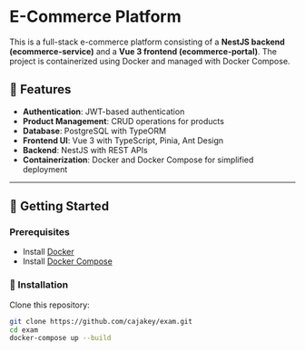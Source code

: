 # E-Commerce Platform

This is a full-stack e-commerce platform consisting of a **NestJS backend (ecommerce-service)** and a **Vue 3 frontend (ecommerce-portal)**. The project is containerized using Docker and managed with Docker Compose.

## 📌 Features

- **Authentication**: JWT-based authentication
- **Product Management**: CRUD operations for products
- **Database**: PostgreSQL with TypeORM
- **Frontend UI**: Vue 3 with TypeScript, Pinia, Ant Design
- **Backend**: NestJS with REST APIs
- **Containerization**: Docker and Docker Compose for simplified deployment

---

## 🚀 Getting Started

### Prerequisites

- Install [Docker](https://docs.docker.com/get-docker/)
- Install [Docker Compose](https://docs.docker.com/compose/install/)

### 🔧 Installation

Clone this repository:

```sh
git clone https://github.com/cajakey/exam.git
cd exam
docker-compose up --build